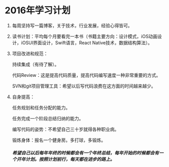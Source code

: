 # 2016年学习计划

1. 每周坚持写一篇博客，关于技术，行业发展，经验心得皆可。
   
2. 读书计划：平均每个月要看完一本书（书籍主要方向：设计模式，iOS动画设计，iOSUI界面设计，Swift语言，React Native技术，数据结构算法）。
   
3. 项目改进和规范：
   
   持续集成（有待了解）。
   
   代码Review：这是提高代码质量，提高代码编写速度一种非常重要的方式。
   
   SVN和git项目管理工具：希望以后写代码浪费在这方面的时间越来越少。
   
4. 自身提高：
   
   任务规划和任务分配的能力。
   
   任务完成一个阶段总结归纳的能力。
   
   编写代码的姿势：不希望自己三十岁就得各种职业病。
   
   锻炼身体：报名一个健身房。多打球，多锻炼。
   
   ##### 希望自己以后每年年终的时候都会有一个年终总结，每年开始的时候都会有一个开年计划。按照计划前行，每天都在进步的路上。